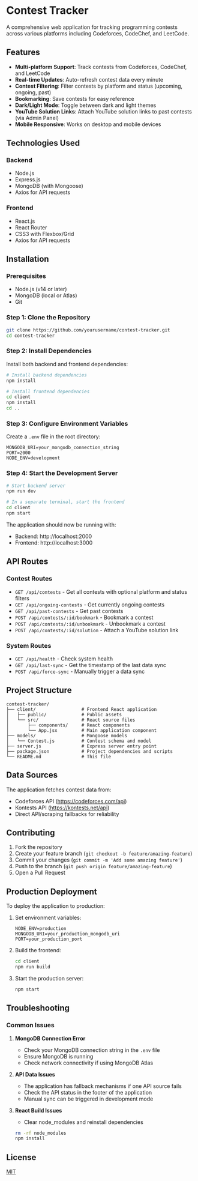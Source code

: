 # Contest Tracker

A comprehensive web application for tracking programming contests across various platforms including Codeforces, CodeChef, and LeetCode.

## Features

- **Multi-platform Support**: Track contests from Codeforces, CodeChef, and LeetCode
- **Real-time Updates**: Auto-refresh contest data every minute
- **Contest Filtering**: Filter contests by platform and status (upcoming, ongoing, past)
- **Bookmarking**: Save contests for easy reference
- **Dark/Light Mode**: Toggle between dark and light themes
- **YouTube Solution Links**: Attach YouTube solution links to past contests (via Admin Panel)
- **Mobile Responsive**: Works on desktop and mobile devices



## Technologies Used

### Backend
- Node.js
- Express.js
- MongoDB (with Mongoose)
- Axios for API requests

### Frontend
- React.js
- React Router
- CSS3 with Flexbox/Grid
- Axios for API requests

## Installation

### Prerequisites
- Node.js (v14 or later)
- MongoDB (local or Atlas)
- Git

### Step 1: Clone the Repository
```bash
git clone https://github.com/yourusername/contest-tracker.git
cd contest-tracker
```

### Step 2: Install Dependencies
Install both backend and frontend dependencies:
```bash
# Install backend dependencies
npm install

# Install frontend dependencies
cd client
npm install
cd ..
```

### Step 3: Configure Environment Variables
Create a `.env` file in the root directory:
```
MONGODB_URI=your_mongodb_connection_string
PORT=2000
NODE_ENV=development
```

### Step 4: Start the Development Server
```bash
# Start backend server
npm run dev

# In a separate terminal, start the frontend
cd client
npm start
```

The application should now be running with:
- Backend: http://localhost:2000
- Frontend: http://localhost:3000

## API Routes

### Contest Routes
- `GET /api/contests` - Get all contests with optional platform and status filters
- `GET /api/ongoing-contests` - Get currently ongoing contests
- `GET /api/past-contests` - Get past contests
- `POST /api/contests/:id/bookmark` - Bookmark a contest
- `POST /api/contests/:id/unbookmark` - Unbookmark a contest
- `POST /api/contests/:id/solution` - Attach a YouTube solution link

### System Routes
- `GET /api/health` - Check system health
- `GET /api/last-sync` - Get the timestamp of the last data sync
- `POST /api/force-sync` - Manually trigger a data sync

## Project Structure

```
contest-tracker/
├── client/                 # Frontend React application
│   ├── public/             # Public assets
│   └── src/                # React source files
│       ├── components/     # React components
│       └── App.jsx         # Main application component
├── models/                 # Mongoose models
│   └── Contest.js          # Contest schema and model
├── server.js               # Express server entry point
├── package.json            # Project dependencies and scripts
└── README.md               # This file
```

## Data Sources

The application fetches contest data from:
- Codeforces API (https://codeforces.com/api)
- Kontests API (https://kontests.net/api)
- Direct API/scraping fallbacks for reliability

## Contributing

1. Fork the repository
2. Create your feature branch (`git checkout -b feature/amazing-feature`)
3. Commit your changes (`git commit -m 'Add some amazing feature'`)
4. Push to the branch (`git push origin feature/amazing-feature`)
5. Open a Pull Request

## Production Deployment

To deploy the application to production:

1. Set environment variables:
   ```
   NODE_ENV=production
   MONGODB_URI=your_production_mongodb_uri
   PORT=your_production_port
   ```

2. Build the frontend:
   ```bash
   cd client
   npm run build
   ```

3. Start the production server:
   ```bash
   npm start
   ```

## Troubleshooting

### Common Issues

1. **MongoDB Connection Error**
   - Check your MongoDB connection string in the `.env` file
   - Ensure MongoDB is running
   - Check network connectivity if using MongoDB Atlas

2. **API Data Issues**
   - The application has fallback mechanisms if one API source fails
   - Check the API status in the footer of the application
   - Manual sync can be triggered in development mode

3. **React Build Issues**
   - Clear node_modules and reinstall dependencies
   ```bash
   rm -rf node_modules
   npm install
   ```

## License

[MIT](https://choosealicense.com/licenses/mit/)


